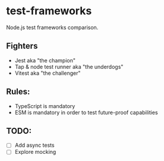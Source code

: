 # test-frameworks

Node.js test frameworks comparison.

## Fighters
- Jest aka "the champion"
- Tap & node test runner aka "the underdogs"
- Vitest aka "the challenger"

## Rules:
- TypeScript is mandatory
- ESM is mandatory in order to test future-proof capabilities

## TODO:
- [ ] Add async tests
- [ ] Explore mocking
